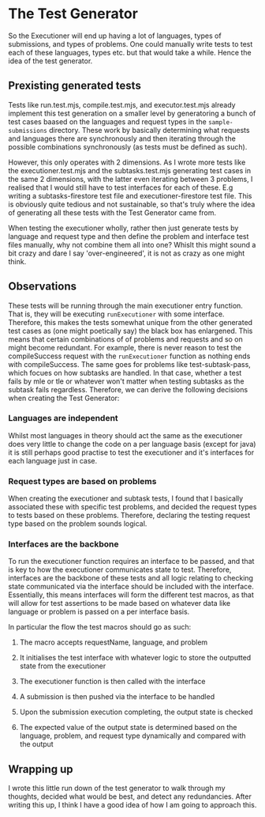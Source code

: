 # The Test Generator

So the Executioner will end up having a lot of languages, types of submissions,
and types of problems. One could manually write tests to test each of these
languages, types etc. but that would take a while. Hence the idea of the test
generator.

## Prexisting generated tests

Tests like run.test.mjs, compile.test.mjs, and executor.test.mjs already
implement this test generation on a smaller level by generatoring a bunch of
test cases baased on the languages and request types in the `sample-submissions`
directory. These work by basically determining what requests and languages there
are synchronously and then iterating through the possible combinations
synchronously (as tests must be defined as such).

However, this only operates with 2 dimensions. As I wrote more tests like the
executioner.test.mjs and the subtasks.test.mjs generating test cases in the same
2 dimensions, with the latter even iterating between 3 problems, I realised that
I would still have to test interfaces for each of these. E.g writing a
subtasks-firestore test file and executioner-firestore test file. This is obviously quite tedious and not sustainable, so that's truly where the idea of generating all these tests with the Test Generator came from.

When testing the executioner wholly, rather then just generate tests by language
and request type and then define the problem and interface test files manually,
why not combine them all into one? Whislt this might sound a bit crazy and dare
I say 'over-engineered', it is not as crazy as one might think.

## Observations

These tests will be running through the main executioner entry function. That
is, they will be executing `runExecutioner` with some interface. Therefore, this
makes the tests somewhat unique from the other generated test cases as (one
might poetically say) the black box has enlargened. This means that certain
combinations of of problems and requests and so on might become redundant. For
example, there is never reason to test the compileSuccess request with the
`runExecutioner` function as nothing ends with compileSuccess. The same goes for
problems like test-subtask-pass, which focues on how subtasks are handled. In
that case, whether a test fails by mle or tle or whatever won't matter when
testing subtasks as the subtask fails regardless. Therefore, we can derive the
following decisions when creating the Test Generator:

### Languages are independent

Whilst most languages in theory should act the same as the executioner does very
little to change the code on a per language basis (except for java) it is still
perhaps good practise to test the executioner and it's interfaces for each
language just in case.

### Request types are based on problems

When creating the executioner and subtask tests, I found that I basically
associated these with specific test problems, and decided the request types to
tests based on these problems. Therefore, declaring the testing request type
based on the problem sounds logical.

### Interfaces are the backbone

To run the executioner function requires an interface to be passed, and that is
key to how the executioner communicates state to test. Therefore, interfaces are
the backbone of these tests and all logic relating to checking state
communicated via the interface should be included with the interface.
Essentially, this means interfaces will form the different test macros, as that
will allow for test assertions to be made based on whatever data like language
or problem is passed on a per interface basis.

In particular the flow the test macros should go as such:

1. The macro accepts requestName, language, and problem

2. It initialises the test interface with whatever logic to store the outputted
state from the executioner

3. The executioner function is then called with the interface

4. A submission is then pushed via the interface to be handled

5. Upon the submission execution completing, the output state is checked

6. The expected value of the output state is determined based on the language,
problem, and request type dynamically and compared with the output

## Wrapping up

I wrote this little run down of the test generator to walk through my thoughts, decided what would be best, and detect any redundancies. After writing this up, I think I have a good idea of how I am going to approach this.
